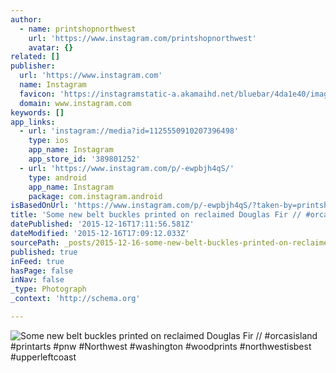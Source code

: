 ```yaml
---
author:
  - name: printshopnorthwest
    url: 'https://www.instagram.com/printshopnorthwest'
    avatar: {}
related: []
publisher:
  url: 'https://www.instagram.com'
  name: Instagram
  favicon: 'https://instagramstatic-a.akamaihd.net/bluebar/4da1e40/images/ico/favicon.ico'
  domain: www.instagram.com
keywords: []
app_links:
  - url: 'instagram://media?id=1125550910207396498'
    type: ios
    app_name: Instagram
    app_store_id: '389801252'
  - url: 'https://www.instagram.com/p/-ewpbjh4qS/'
    type: android
    app_name: Instagram
    package: com.instagram.android
isBasedOnUrl: 'https://www.instagram.com/p/-ewpbjh4qS/?taken-by=printshopnorthwest'
title: 'Some new belt buckles printed on reclaimed Douglas Fir // #orcasisland #printarts #pnw #Northwest #washington #woodprints #northwestisbest #upperleftcoast'
datePublished: '2015-12-16T17:11:56.581Z'
dateModified: '2015-12-16T17:09:12.033Z'
sourcePath: _posts/2015-12-16-some-new-belt-buckles-printed-on-reclaimed-douglas-fir-o.md
published: true
inFeed: true
hasPage: false
inNav: false
_type: Photograph
_context: 'http://schema.org'

---
```

![Some new belt buckles printed on reclaimed Douglas Fir &sol;&sol; &num;orcasisland &num;printarts &num;pnw &num;Northwest &num;washington &num;woodprints &num;northwestisbest &num;upperleftcoast](https://scontent.cdninstagram.com/hphotos-xfp1/t51.2885-15/s640x640/sh0.08/e35/12276889_910216225719362_1272682852_n.jpg)